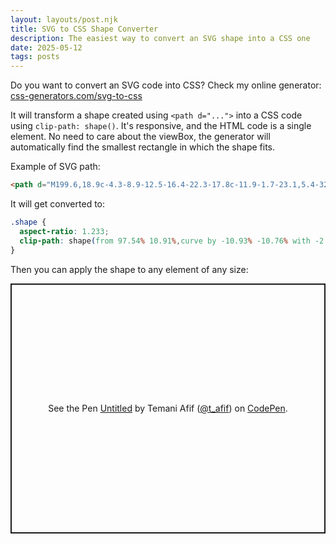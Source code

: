 ```yaml
---
layout: layouts/post.njk
title: SVG to CSS Shape Converter
description: The easiest way to convert an SVG shape into a CSS one
date: 2025-05-12
tags: posts
---
```


Do you want to convert an SVG code into CSS? Check my online generator: [css-generators.com/svg-to-css](https://css-generators.com/svg-to-css/)

It will transform a shape created using `<path d="...">` into a CSS code using `clip-path: shape()`. It's responsive, and the HTML code is a single element. No need to care about the viewBox, the generator will automatically find the smallest rectangle in which the shape fits.

Example of SVG path:

```html
<path d="M199.6,18.9c-4.3-8.9-12.5-16.4-22.3-17.8c-11.9-1.7-23.1,5.4-32.2,13.2c-9.1,7.8-17.8,16.8-29.3,20.3c-20.5,6.2-41.7-7.4-63.1-7.5C38.7,27,24.8,33,15.2,43.3c-35.5,38.2-0.1,99.4,40.6,116.2c32.8,13.6,72.1,5.9,100.9-15c27.4-19.9,44.3-54.9,47.4-88.6c0.2-2.7,0.4-5.3,0.5-7.9C204.8,38,203.9,27.8,199.6,18.9z"></path>
```

It will get converted to:

```css
.shape {
  aspect-ratio: 1.233;
  clip-path: shape(from 97.54% 10.91%,curve by -10.93% -10.76% with -2.11% -5.38%/-6.13% -9.91%,curve by -15.78% 7.98% with -5.83% -1.03%/-11.32% 3.26%,curve by -14.36% 12.27% with -4.46% 4.71%/-8.72% 10.15%,curve by -30.93% -4.53% with -10.05% 3.75%/-20.44% -4.47%,curve to 7.15% 25.66% with 18.67% 15.81%/11.86% 19.43%,curve by 19.9% 70.23% with -17.4% 23.09%/-0.05% 60.08%,curve by 49.46% -9.07% with 16.08% 8.22%/35.34% 3.57%,curve by 23.23% -53.55% with 13.43% -12.03%/21.71% -33.18%,curve by 0.25% -4.77% with 0.1% -1.63%/0.2% -3.2%,curve to 97.54% 10.91% with 100.09% 22.46%/99.64% 16.29%,close);
}
```

Then you can apply the shape to any element of any size:

<p class="codepen" data-height="400" data-default-tab="result" data-slug-hash="ZYYmNGK" data-pen-title="Untitled" data-preview="true" data-user="t_afif" style="height: 400px; box-sizing: border-box; display: flex; align-items: center; justify-content: center; border: 2px solid; margin: 1em 0; padding: 1em;">
  <span>See the Pen <a href="https://codepen.io/t_afif/pen/ZYYmNGK">
  Untitled</a> by Temani Afif (<a href="https://codepen.io/t_afif">@t_afif</a>)
  on <a href="https://codepen.io">CodePen</a>.</span>
</p>
<script async src="https://public.codepenassets.com/embed/index.js"></script>